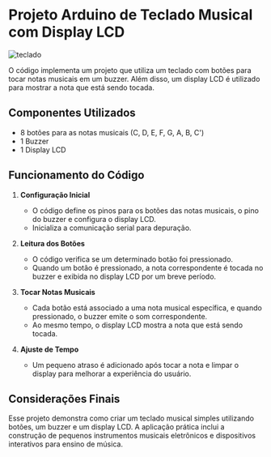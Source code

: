 # Projeto Arduino de Teclado Musical com Display LCD

![teclado](https://github.com/EduardoDosSantosFerreira/piano-cpp/blob/main/piano.png)

O código implementa um projeto que utiliza um teclado com botões para tocar notas musicais em um buzzer. Além disso, um display LCD é utilizado para mostrar a nota que está sendo tocada.

## Componentes Utilizados

- 8 botões para as notas musicais (C, D, E, F, G, A, B, C')
- 1 Buzzer
- 1 Display LCD

## Funcionamento do Código

1. **Configuração Inicial**

   - O código define os pinos para os botões das notas musicais, o pino do buzzer e configura o display LCD.
   - Inicializa a comunicação serial para depuração.

2. **Leitura dos Botões**

   - O código verifica se um determinado botão foi pressionado.
   - Quando um botão é pressionado, a nota correspondente é tocada no buzzer e exibida no display LCD por um breve período.

3. **Tocar Notas Musicais**

   - Cada botão está associado a uma nota musical específica, e quando pressionado, o buzzer emite o som correspondente.
   - Ao mesmo tempo, o display LCD mostra a nota que está sendo tocada.

4. **Ajuste de Tempo**

   - Um pequeno atraso é adicionado após tocar a nota e limpar o display para melhorar a experiência do usuário.

## Considerações Finais

Esse projeto demonstra como criar um teclado musical simples utilizando botões, um buzzer e um display LCD. A aplicação prática inclui a construção de pequenos instrumentos musicais eletrônicos e dispositivos interativos para ensino de música.
